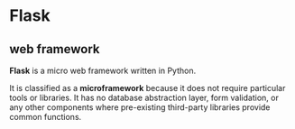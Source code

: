 # Flask







## web framework







**Flask** is a micro web framework written in Python.







It is classified as a **microframework** because it does not require particular tools or libraries. It has no database abstraction layer, form validation, or any other components where pre-existing third-party libraries provide common functions.